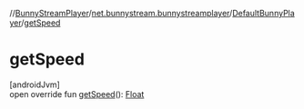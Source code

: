 //[BunnyStreamPlayer](../../../index.md)/[net.bunnystream.bunnystreamplayer](../index.md)/[DefaultBunnyPlayer](index.md)/[getSpeed](get-speed.md)

# getSpeed

[androidJvm]\
open override fun [getSpeed](get-speed.md)(): [Float](https://kotlinlang.org/api/latest/jvm/stdlib/kotlin-stdlib/kotlin/-float/index.html)
